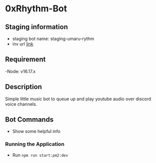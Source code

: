 # 0xRhythm-Bot

## Staging information
- staging bot name: staging-umaru-rythm
- inv url [link](https://discord.com/api/oauth2/authorize?client_id=937640440428118037&permissions=139623607104&scope=bot)

## Requirement
-Node: v16.17.x <br/>

## Description
Simple little music bot to queue up and play youtube audio over discord voice channels.

## Bot Commands

-   Show some helpful info
    > <To be updated>

### Running the Application
-   Run `npm run start:pm2:dev`
